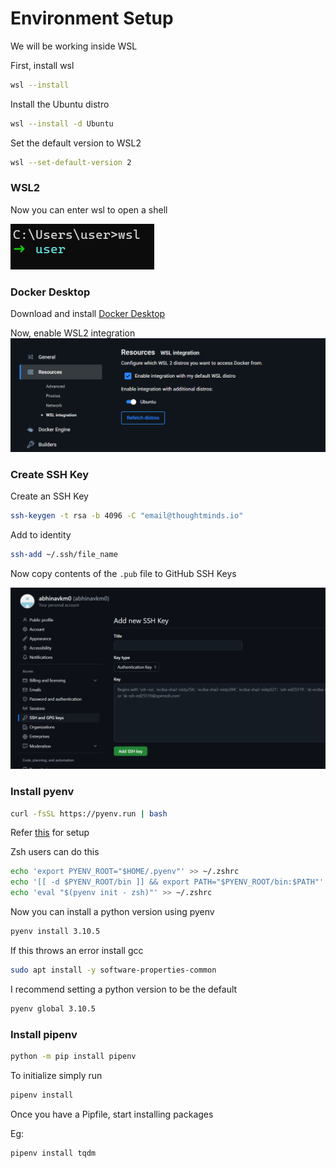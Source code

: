 # Environment Setup

We will be working inside WSL

First, install wsl

```bash
wsl --install
```

Install the Ubuntu distro

```bash
wsl --install -d Ubuntu
```

Set the default version to WSL2

```bash
wsl --set-default-version 2
```

### WSL2

Now you can enter wsl to open a shell

![alt text](../images/wsl2_shell.png)

### Docker Desktop

Download and install [Docker Desktop](https://www.docker.com/products/docker-desktop/)

Now, enable WSL2 integration 
![alt text](../images/docker_wsl2.png)

### Create SSH Key

Create an SSH Key 

```bash
ssh-keygen -t rsa -b 4096 -C "email@thoughtminds.io"
```

Add to identity

```bash
ssh-add ~/.ssh/file_name
```

Now copy contents of the `.pub` file to GitHub SSH Keys

![alt text](../images/ssh_key.png)


### Install pyenv

```bash
curl -fsSL https://pyenv.run | bash
```

Refer [this](https://github.com/pyenv/pyenv?tab=readme-ov-file#b-set-up-your-shell-environment-for-pyenv) for setup

Zsh users can do this

```bash
echo 'export PYENV_ROOT="$HOME/.pyenv"' >> ~/.zshrc
echo '[[ -d $PYENV_ROOT/bin ]] && export PATH="$PYENV_ROOT/bin:$PATH"' >> ~/.zshrc
echo 'eval "$(pyenv init - zsh)"' >> ~/.zshrc
```

Now you can install a python version using pyenv

```bash
pyenv install 3.10.5
```

If this throws an error install gcc

```bash
sudo apt install -y software-properties-common
```

I recommend setting a python version to be the default

```bash
pyenv global 3.10.5
```

### Install pipenv

```bash
python -m pip install pipenv
```

To initialize simply run

```bash
pipenv install
```

Once you have a Pipfile, start installing packages

Eg:

```bash
pipenv install tqdm
```
